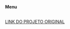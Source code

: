 #### Menu 
<div>
    <img  align ="center" herf = "img_do_Projeto/Menu.png"></img>
</div>

[LINK DO PROJETO ORIGINAL](https://github.com/elizarp/dio-dotnet-poo-lab-2)
